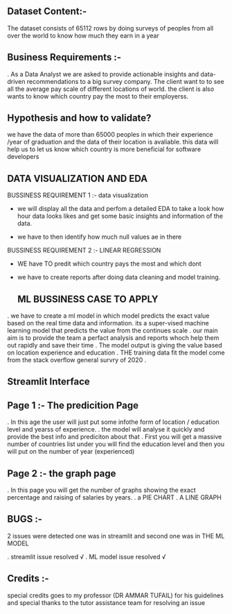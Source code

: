 ## Dataset Content:-

The dataset consists of 65112 rows by doing surveys of peoples from all over the world to know how much they earn in a year 

## Business Requirements :-

. As a Data Analyst we are asked to provide actionable insights and data-driven recommendations to a big survey company. The client want to to see all the average pay scale of different locations of world. the client is also wants to know which country pay the most to their employerss.

## Hypothesis and how to validate?

we have the data of more than 65000 peoples in which their experience /year of 
 graduation and the data of their location is avaliable. this data will help us to let us know which country is more beneficial for software developers

 ## DATA VISUALIZATION AND EDA

BUSSINESS REQUIREMENT 1 :- data visualization

* we will display all the data and perfom a detailed EDA to take a look how hour data looks likes and get some basic insights and information of the data.

* we have to then identify how much null values ae in there

BUSSINESS REQUIREMENT 2 :- LINEAR REGRESSION
* WE have TO predit which country pays the most and which dont
* we have to create reports after doing data cleaning and model training.
  

  ## ML BUSSINESS CASE TO APPLY
  
 . we have to create a ml model in which model predicts the exact value based on the real time data and information. its a super-vised machine learning model that predicts the value from the continues scale
 . our main aim is to provide the team a perfact analysis and reports whoch help them out rapidly and save their time
 . The model output is giving the value based on location experience and education
 . THE training data fit the model come from the stack overflow general survry of 2020 .


 ## Streamlit Interface
 
## Page 1 :- The predicition Page
. In this age the user will just put some infothe form of location / education level and yearss of experience.
. the model will analyse it quickly and provide the best info and prediciton about that
. First you will get a massive number of countries list
under you will find the education level 
and then you will put on the number of year (experienced)

## Page 2 :- the graph page
. In this page you will get the number of graphs showing the exact percentage and raising of salaries by years.
. a PIE CHART
. A LINE GRAPH 

## BUGS :-
2 issues were detected 
one was in streamlit and second one was in THE ML MODEL 

. streamlit issue resolved √
. ML model issue resolved √



## Credits :- 

special credits goes to my professor (DR AMMAR TUFAIL) for his guidelines 
and special thanks to the tutor assistance team for resolving an issue
